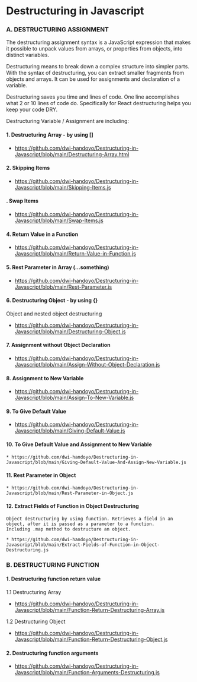 # Destructuring in Javascript

### A. DESTRUCTURING ASSIGNMENT

The destructuring assignment syntax is a JavaScript expression that makes it possible to unpack values from arrays, or properties from objects, into distinct variables.

Destructuring means to break down a complex structure into simpler parts. With the syntax of destructuring, you can extract smaller fragments from objects and arrays. It can be used for assignments and declaration of a variable.

Destructuring saves you time and lines of code. One line accomplishes what 2 or 10 lines of code do. Specifically for React destructuring helps you keep your code DRY.

Destructuring Variable / Assignment are including:

#### 1. Destructuring Array - by using []

   * https://github.com/dwi-handoyo/Destructuring-in-Javascript/blob/main/Destructuring-Array.html

#### 2. Skipping Items

   * https://github.com/dwi-handoyo/Destructuring-in-Javascript/blob/main/Skipping-Items.js

#### . Swap Items

   * https://github.com/dwi-handoyo/Destructuring-in-Javascript/blob/main/Swap-Items.js

#### 4. Return Value in a Function

   * https://github.com/dwi-handoyo/Destructuring-in-Javascript/blob/main/Return-Value-in-Function.js

#### 5. Rest Parameter in Array (...something)

   * https://github.com/dwi-handoyo/Destructuring-in-Javascript/blob/main/Rest-Parameter.js

#### 6. Destructuring Object - by using {}

   Object and nested object destructuring
   
   * https://github.com/dwi-handoyo/Destructuring-in-Javascript/blob/main/Destructuring-Object.js

#### 7. Assignment without Object Declaration

   * https://github.com/dwi-handoyo/Destructuring-in-Javascript/blob/main/Assign-Without-Object-Declaration.js

#### 8. Assignment to New Variable

   * https://github.com/dwi-handoyo/Destructuring-in-Javascript/blob/main/Assign-To-New-Variable.js

#### 9. To Give Default Value

   * https://github.com/dwi-handoyo/Destructuring-in-Javascript/blob/main/Giving-Default-Value.js

#### 10. To Give Default Value and Assignment to New Variable

    * https://github.com/dwi-handoyo/Destructuring-in-Javascript/blob/main/Giving-Default-Value-And-Assign-New-Variable.js

#### 11. Rest Parameter in Object

    * https://github.com/dwi-handoyo/Destructuring-in-Javascript/blob/main/Rest-Parameter-in-Object.js

#### 12. Extract Fields of Function in Object Destructuring 

    Object destructuring by using function. Retrieves a field in an object, after it is passed as a parameter to a function. 
    Including .map method to destructure an object.
    
    * https://github.com/dwi-handoyo/Destructuring-in-Javascript/blob/main/Extract-Fields-of-Function-in-Object-Destructuring.js
    
### B. DESTRUCTURING FUNCTION

#### 1. Destructuring function return value

   1.1 Destructuring Array
   
   * https://github.com/dwi-handoyo/Destructuring-in-Javascript/blob/main/Function-Return-Destructuring-Array.js
   
   1.2 Destructuring Object
   
   * https://github.com/dwi-handoyo/Destructuring-in-Javascript/blob/main/Function-Return-Destructuring-Object.js
 
#### 2. Destructuring function arguments
 
   * https://github.com/dwi-handoyo/Destructuring-in-Javascript/blob/main/Function-Arguments-Destructuring.js
   
   
   


